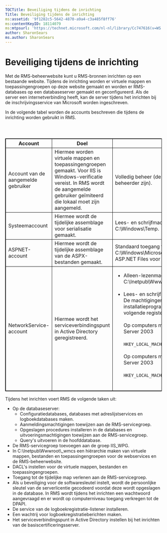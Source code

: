 ```yaml
---
TOCTitle: Beveiliging tijdens de inrichting
Title: Beveiliging tijdens de inrichting
ms:assetid: '9f1282c5-5642-4870-a9a4-c3a485f8ff76'
ms:contentKeyID: 18114079
ms:mtpsurl: 'https://technet.microsoft.com/nl-nl/library/Cc747616(v=WS.10)'
author: SharonSears
ms.author: SharonSears
---
```


Beveiliging tijdens de inrichting
=================================

Met de RMS-beheerwebsite kunt u RMS-bronnen inrichten op een bestaande website. Tijdens de inrichting worden er virtuele mappen en toepassingengroepen op deze website gemaakt en worden er RMS-databases op een databaseserver gemaakt en geconfigureerd. Als de server een internetverbinding heeft, kan de server tijdens het inrichten bij de inschrijvingsservice van Microsoft worden ingeschreven.

In de volgende tabel worden de accounts beschreven die tijdens de inrichting worden gebruikt in RMS.

###  

 
<table style="border:1px solid black;">
<colgroup>
<col width="33%" />
<col width="33%" />
<col width="33%" />
</colgroup>
<thead>
<tr class="header">
<th style="border:1px solid black;" >Account</th>
<th style="border:1px solid black;" >Doel</th>
<th style="border:1px solid black;" >Machtigingen</th>
</tr>
</thead>
<tbody>
<tr class="odd">
<td style="border:1px solid black;">Account van de aangemelde gebruiker</td>
<td style="border:1px solid black;">Hiermee worden virtuele mappen en toepassingengroepen gemaakt. Voor IIS is Windows-verificatie vereist. In RMS wordt de aangemelde gebruiker geïmiteerd die lokaal moet zijn aangemeld.</td>
<td style="border:1px solid black;">Volledig beheer (de aangemelde gebruiker moet een lokale beheerder zijn).</td>
</tr>
<tr class="even">
<td style="border:1px solid black;">Systeemaccount</td>
<td style="border:1px solid black;">Hiermee wordt de tijdelijke assemblage voor serialisatie gemaakt.</td>
<td style="border:1px solid black;">Lees- en schrijfmachtigingen voor de tijdelijke Windows-map C:\Windows\Temp.</td>
</tr>
<tr class="odd">
<td style="border:1px solid black;">ASPNET-account</td>
<td style="border:1px solid black;">Hiermee wordt de tijdelijke assemblage van de ASPX-bestanden gemaakt.</td>
<td style="border:1px solid black;">Standaard toegang tot de cachemap C:\Windows\Microsoft.NET\Framework\v1.1.4322\Temporary ASP.NET Files voor de tijdelijke assemblage.</td>
</tr>
<tr class="even">
<td style="border:1px solid black;">NetworkService-account</td>
<td style="border:1px solid black;">Hiermee wordt het serviceverbindingspunt in Active Directory geregistreerd.</td>
<td style="border:1px solid black;"><ul>
<li>Alleen-lezenmachtigingen voor de inrichtingssite (doorgaans C:\Inetpub\Wwwroot\Provisioning).<br />
<br />
</li>
<li>Lees- en schrijfmachtigingen voor de registersleutel <strong>DRMS</strong>. De machtigingen worden toegewezen door het installatieprogramma van RMS. Hierin wordt tevens de volgende registersleutel gemaakt.<br />
<br />
Op computers met de 32-bits versie van Windows Server 2003<br />
<br />
<code>HKEY_LOCAL_MACHINE\Software\Microsoft\DRMS\1.0</code><br />
<br />
Op computers met de 64-bits versie van Windows Server 2003<br />
<br />
<code>HKEY_LOCAL_MACHINE\Software\WOW6432Node\Microsoft\DRMS\1.0</code><br />
<br />
</li>
</ul></td>
</tr>
</tbody>
</table>
 

Tijdens het inrichten voert RMS de volgende taken uit:

-   Op de databaseserver:
    -   Configuratiedatabases, databases met adreslijstservices en logboekdatabases maken.
    -   Aanmeldingsmachtigingen toewijzen aan de RMS-servicegroep.
    -   Opgeslagen procedures installeren in de databases en uitvoeringsmachtigingen toewijzen aan de RMS-servicegroep.
    -   Query's uitvoeren in de hoofddatabase.
-   De RMS-servicegroep toevoegen aan de groep IIS\_WPG.
-   In C:\\Inetpub\\Wwwroot\\\_wmcs een hiërarchie maken van virtuele mappen, bestanden en toepassingengroepen voor de webservices en de RMS-beheerwebsite.
-   DACL's instellen voor de virtuele mappen, bestanden en toepassingengroepen.
-   Toegang tot de tijdelijke map verlenen aan de RMS-servicegroep.
-   Als u beveiliging voor de softwaresleutel instelt, wordt de persoonlijke sleutel van de serverlicentie gecodeerd voordat deze wordt opgeslagen in de database. In RMS wordt tijdens het inrichten een wachtwoord aangevraagd en er wordt op computerniveau toegang verkregen tot de DPAPI.
-   De service van de logboekregistratie-listener installeren.
-   Een wachtrij voor logboekregistratieberichten maken.
-   Het serviceverbindingspunt in Active Directory instellen bij het inrichten van de basiscertificeringsserver.
